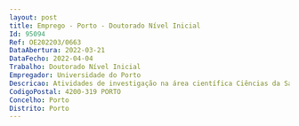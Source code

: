 ```yaml
--- 
layout: post
title: Emprego - Porto - Doutorado Nível Inicial
Id: 95094
Ref: OE202203/0663
DataAbertura: 2022-03-21
DataFecho: 2022-04-04
Trabalho: Doutorado Nível Inicial
Empregador: Universidade do Porto
Descricao: Atividades de investigação na área científica Ciências da Saúde e Ciências da Computação
CodigoPostal: 4200-319 PORTO
Concelho: Porto
Distrito: Porto
--- 
```

